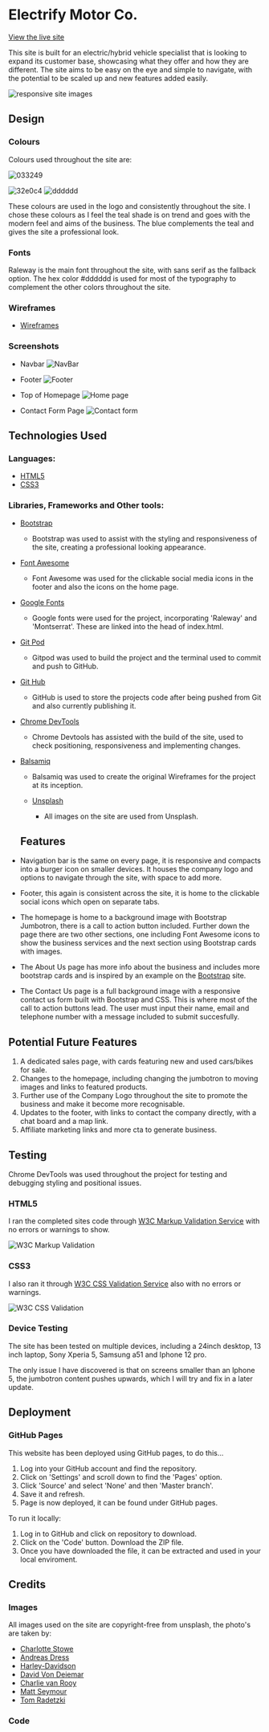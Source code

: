 
# Electrify Motor Co. 

[View the live site](https://cjglen.github.io/Electrify-Ms1/)

This site is built for an electric/hybrid vehicle specialist that is looking to expand its customer base, showcasing what they offer and how they are different. The site aims to be easy on the eye and simple to navigate, with the potential to be scaled up and new features added easily.


![responsive site images](assets/images/responsive-screenshot.png)




## Design

### Colours

Colours used throughout the site are:

![033249](assets/images/033249-screenshot.png "#033249")

![32e0c4](assets/images/32e0c4-screenshot.png "#32e0c4")
![dddddd](assets/images/dddddd-screenshot.png "#dddddd")

These colours are used in the logo and consistently throughout the site. I chose these colours as I feel the teal shade is on trend and goes with the modern feel and aims of the business. The blue complements the teal and gives the site a professional look.


### Fonts

Raleway is the main font throughout the site, with sans serif as the fallback option. The hex color #dddddd is used for most of the typography to complement the other colors throughout the site.

### Wireframes

* [Wireframes](/wireframes/)

### Screenshots

  * Navbar ![NavBar](assets/images/navbar-screenshot.png)

  * Footer ![Footer](assets/images/footer-screenshot.png)

  * Top of Homepage ![Home page](assets/images/homepage-top-screenshot.png)

  * Contact Form Page ![Contact form](assets/images/contact-us-screenshot.png)



## Technologies Used

### Languages:

* [HTML5](https://en.wikipedia.org/wiki/HTML5)
* [CSS3](https://en.wikipedia.org/wiki/CSS)

### Libraries, Frameworks and Other tools:

* [Bootstrap](https://getbootstrap.com/)

   * Bootstrap was used to assist with the styling and responsiveness of the site, creating a professional looking appearance.    
* [Font Awesome](https://fontawesome.com/)

  * Font Awesome was used for the clickable social media icons in the footer and also the icons on the home page.

* [Google Fonts](https://fonts.google.com/)

  * Google fonts were used for the project, incorporating 'Raleway' and 'Montserrat'. These are linked into the head of index.html. 

* [Git Pod](https://www.gitpod.io/)

  * Gitpod was used to build the project and the terminal used to commit and push to GitHub.

* [Git Hub](https://github.com/)

  * GitHub is used to store the projects code after being pushed from Git and also currently publishing it.

* [Chrome DevTools](https://developer.chrome.com/docs/devtools/)

  * Chrome Devtools has assisted with the build of the site, used to check positioning, responsiveness and implementing changes.

* [Balsamiq](https://balsamiq.com/)

  * Balsamiq was used to create the original Wireframes for the project at its inception.

  * [Unsplash](https://unsplash.com/)

    * All images on the site are used from Unsplash.


  ## Features

 * Navigation bar is the same on every page, it is responsive and compacts into a burger icon on smaller devices. It houses the company logo and options to navigate through the site, with space to add more.

 * Footer, this again is consistent across the site, it is home to the clickable social icons which open on separate tabs. 

 * The homepage is home to a background image with Bootstrap Jumbotron, there is a call to action button included. Further down the page there are two other sections, one including Font Awesome icons to show the business services and the next section using Bootstrap cards with images.

 * The About Us page has more info about the business and includes more bootstrap cards and is inspired by an example on the [Bootstrap](https://getbootstrap.com/docs/5.0/examples/) site.

 * The Contact Us page is a full background image with a responsive contact us form built with Bootstrap and CSS. This is where most of the call to action buttons lead. The user must input their name, email and telephone number with a message included to submit succesfully.

 ## Potential Future Features

 1. A dedicated sales page, with cards featuring new and used cars/bikes for sale.
 2. Changes to the homepage, including changing the  jumbotron to moving images and links to featured products.
 3. Further use of the Company Logo throughout the site to promote the business and make it become more recognisable.
 4. Updates to the footer, with links to contact the company directly, with a chat board and a map link.
 5. Affiliate marketing links and more cta to generate business.

 ## Testing 

 Chrome DevTools was used throughout the project for testing and debugging styling and positional issues.

 ### HTML5

 I ran the completed sites code through [W3C Markup Validation Service](https://validator.w3.org/) with no errors or warnings to show.

 ![W3C Markup Validation](assets/images/w3c-html-check.png)

 ### CSS3

 I also ran it through [W3C CSS Validation Service](https://jigsaw.w3.org/css-validator/) also with no errors or warnings.

 ![W3C CSS Validation](assets/images/w3c-css-validation.png)

 ### Device Testing

 The site has been tested on multiple devices, including a 24inch desktop, 13 inch laptop, Sony Xperia 5, Samsung a51 and Iphone 12 pro. 
 
 The only issue I have discovered is that on screens smaller than an Iphone 5, the jumbotron content pushes upwards, which I will try and fix in a later update.

 ## Deployment

 ### GitHub Pages

 This website has been deployed using GitHub pages, to do this...

 1. Log into your GitHub account and find the repository.
 2. Click on 'Settings' and scroll down to find the 'Pages' option.
 3. Click 'Source' and select 'None' and then 'Master branch'.
 4. Save it and refresh.
 5. Page is now deployed, it can be found under GitHub pages.

 To run it locally:

 1. Log in to GitHub and click on repository to download.
 2. Click on the 'Code' button. Download the ZIP file.
 3. Once you have downloaded the file, it can be extracted and used in your local enviroment.


 ## Credits

 ### Images

 All images used on the site are copyright-free from unsplash, the photo's are taken by:

 * [Charlotte Stowe](https://unsplash.com/photos/WkqHU1G2_sg)
 * [Andreas Dress](https://unsplash.com/photos/MBW3F1jEhh0)
 * [Harley-Davidson](https://unsplash.com/photos/9yx3FyexTOU)
 * [David Von Deiemar](https://unsplash.com/photos/dcAC2gblAVQ)
 * [Charlie van Rooy](https://unsplash.com/photos/iCPpeZnGrlM)
 * [Matt Seymour](https://unsplash.com/photos/3uu5_kn1k_Y)
 * [Tom Radetzki](https://unsplash.com/photos/czUK3rgnVio)
 

 ### Code



 
    
            
        
        
        
    






